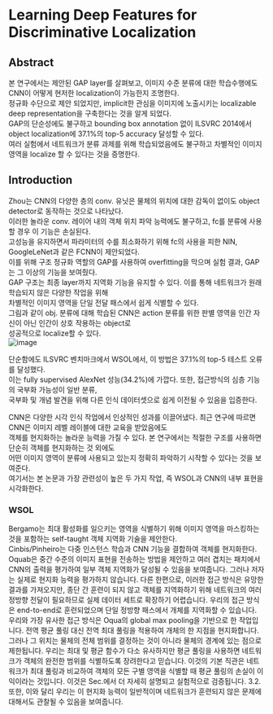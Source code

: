 # Learning Deep Features for Discriminative Localization
## Abstract
본 연구에서는 제안된 GAP layer를 살펴보고, 이미지 수준 분류에 대한 학습수행에도 CNN이 어떻게 현저한 localization이 가능한지 조명한다.  
정규화 수단으로 제안 되었지만, implicit한 관심을 이미지에 노출시키는 localizable deep representation을 구축한다는 것을 알게 되었다.  
GAP의 단순성에도 불구하고  bounding box annotation 없이 ILSVRC 2014에서 object localization에 37.1%의 top-5 accuracy 달성할 수 있다.  
여러 실험에서 네트워크가 분류 과제를 위해 학습되었음에도 불구하고 차별적인 이미지 영역을 localize 할 수 있다는 것을 증명한다.  

## Introduction
Zhou는 CNN의 다양한 층의 conv. 유닛은 물체의 위치에 대한 감독이 없이도 object detector로 동작하는 것으로 나타났다.  
이러한 놀라운 conv. 레이어 내의 객체 위치 파악 능력에도 불구하고, fc를 분류에 사용할 경우 이 기능은 손실된다.  
고성능을 유지하면서 파라미터의 수를 최소화하기 위해 fc의 사용을 피한 NIN, GoogleLeNet과 같은 FCNN이 제안되었다.  
이를 위해 구조 정규화 역할의 GAP를 사용하여 overfitting을 막으며 실험 결과, GAP는 그 이상의 기능을 보여줬다.  
GAP 구조는 최종 layer까지 지역화 기능을 유지할 수 있다. 이를 통해 네트워크가 원래 학습되지 않은 다양한 작업을 위해  
차별적인 이미지 영역을 단일 전달 패스에서 쉽게 식별할 수 있다.  
그림과 같이 obj. 분류에 대해 학습된 CNN은 action 분류를 위한 판별 영역을 인간 자신이 아닌 인간이 상호 작용하는 object로  
성공적으로 localize할 수 있다.  
![image](https://user-images.githubusercontent.com/40943064/129175699-5b260ec2-e501-41ba-a54f-75c3e4eff29f.png)

단순함에도 ILSVRC 벤치마크에서 WSOL에서, 이 방법은 37.1%의 top-5 테스트 오류를 달성했다.  
이는 fully supervised AlexNet 성능(34.2%)에 가깝다. 또한, 접근방식의 심층 기능의 국부화 가능성이 일반 분류,  
국부화 및 개념 발견을 위해 다른 인식 데이터셋으로 쉽게 이전될 수 있음을 입증한다.
  
CNN은 다양한 시각 인식 작업에서 인상적인 성과를 이끌어냈다. 최근 연구에 따르면 CNN은 이미지 레벨 레이블에 대한 교육을 받았음에도  
객체를 현지화하는 놀라운 능력을 가질 수 있다. 본 연구에서는 적절한 구조를 사용하면 단순히 객체를 현지화하는 것 외에도  
어떤 이미지 영역이 분류에 사용되고 있는지 정확히 파악하기 시작할 수 있다는 것을 보여준다.  
여기서는 본 논문과 가장 관련성이 높은 두 가지 작업, 즉 WSOL과 CNN의 내부 표현을 시각화한다.

### WSOL 
Bergamo는 최대 활성화를 일으키는 영역을 식별하기 위해 이미지 영역을 마스킹하는 것을 포함하는 self-taught 객체 지역화 기술을 제안한다.  
Cinbis/Pinheiro는 다중 인스턴스 학습과 CNN 기능을 결합하여 객체를 현지화한다. Oquab은 중간 수준의 이미지 표현을 전송하는 방법을 제안하고 여러 겹치는 패치에서 CNN의 출력을 평가하여 일부 객체 지역화가 달성될 수 있음을 보여줍니다. 그러나 저자는 실제로 현지화 능력을 평가하지 않습니다. 다른 한편으로, 이러한 접근 방식은 유망한 결과를 가져오지만, 종단 간 훈련이 되지 않고 객체를 지역화하기 위해 네트워크의 여러 정방향 전달이 필요하므로 실제 데이터 세트로 확장하기 어렵습니다. 우리의 접근 방식은 end-to-end로 훈련되었으며 단일 정방향 패스에서 개체를 지역화할 수 있습니다. 우리와 가장 유사한 접근 방식은 Oqua의 global max pooling을 기반으로 한 작업입니다. 전역 평균 풀링 대신 전역 최대 풀링을 적용하여 개체의 한 지점을 현지화합니다. 그러나 그 위치는 물체의 전체 범위를 결정하는 것이 아니라 물체의 경계에 있는 점으로 제한됩니다. 우리는 최대 및 평균 함수가 다소 유사하지만 평균 풀링을 사용하면 네트워크가 객체의 완전한 범위를 식별하도록 장려한다고 믿습니다. 이것의 기본 직관은 네트워크가 최대 풀링과 비교하여 객체의 모든 구별 영역을 식별할 때 평균 풀링의 손실이 이익이라는 것입니다. 이것은 Sec.에서 더 자세히 설명되고 실험적으로 검증됩니다. 3.2. 또한, 이와 달리 우리는 이 현지화 능력이 일반적이며 네트워크가 훈련되지 않은 문제에 대해서도 관찰될 수 있음을 보여줍니다.
